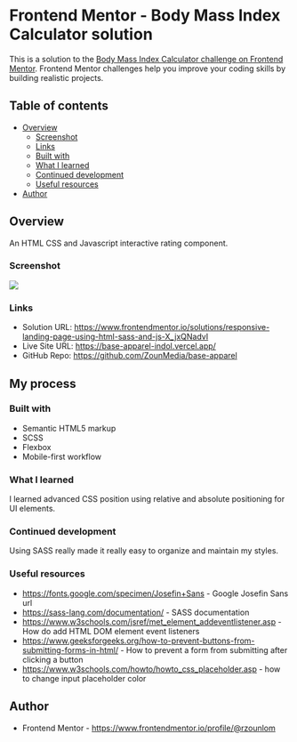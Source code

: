 # Frontend Mentor - Body Mass Index Calculator solution

This is a solution to the [Body Mass Index Calculator challenge on Frontend Mentor](https://www.frontendmentor.io/challenges/body-mass-index-calculator-brrBkfSz1T). Frontend Mentor challenges help you improve your coding skills by building realistic projects.

## Table of contents

- [Overview](#overview)
  - [Screenshot](#screenshot)
  - [Links](#links)
  - [Built with](#built-with)
  - [What I learned](#what-i-learned)
  - [Continued development](#continued-development)
  - [Useful resources](#useful-resources)
- [Author](#author)

## Overview

An HTML CSS and Javascript interactive rating component.

### Screenshot

![](./assets/img/screenshot.jpeg)

### Links

- Solution URL: https://www.frontendmentor.io/solutions/responsive-landing-page-using-html-sass-and-js-X_jxQNadvI
- Live Site URL: https://base-apparel-indol.vercel.app/
- GitHub Repo: https://github.com/ZounMedia/base-apparel

## My process

### Built with

- Semantic HTML5 markup
- SCSS
- Flexbox
- Mobile-first workflow

### What I learned

I learned advanced CSS position using relative and absolute positioning for UI elements.

### Continued development

Using SASS really made it really easy to organize and maintain my styles.

### Useful resources

- https://fonts.google.com/specimen/Josefin+Sans - Google Josefin Sans url
- https://sass-lang.com/documentation/ - SASS documentation
- https://www.w3schools.com/jsref/met_element_addeventlistener.asp - How do add HTML DOM element event listeners
- https://www.geeksforgeeks.org/how-to-prevent-buttons-from-submitting-forms-in-html/ - How to prevent a form from submitting after clicking a button
- https://www.w3schools.com/howto/howto_css_placeholder.asp - how to change input placeholder color

## Author

- Frontend Mentor - https://www.frontendmentor.io/profile/@rzounlom
